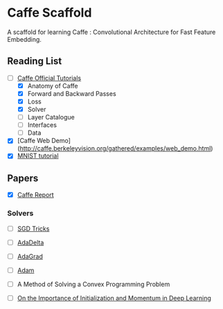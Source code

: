 # Caffe Scaffold

A scaffold for learning Caffe : Convolutional Architecture for Fast Feature Embedding. 

## Reading List

- [ ] [Caffe Official Tutorials](http://caffe.berkeleyvision.org/tutorial/)
	- [x] Anatomy of Caffe
	- [x] Forward and Backward Passes
	- [x] Loss
	- [x] Solver
	- [ ] Layer Catalogue
	- [ ] Interfaces
	- [ ] Data
- [x] [Caffe Web Demo] (http://caffe.berkeleyvision.org/gathered/examples/web_demo.html)
- [x] [MNIST tutorial](http://caffe.berkeleyvision.org/gathered/examples/mnist.html)

## Papers

- [x] [Caffe Report](/doc/Caffe-Report.pdf)

### Solvers

- [ ] [SGD Tricks](/doc/SGD_tricks.pdf)
- [ ] [AdaDelta](/doc/AdaDelta.pdf)
- [ ] [AdaGrad](/doc/AdaGrad.pdf)
- [ ] [Adam](/doc/Adam.pdf)
- [ ] A Method of Solving a Convex Programming Problem
- [ ] [On the Importance of Initialization and Momentum in Deep Learning](/doc/Nag.pdf)



